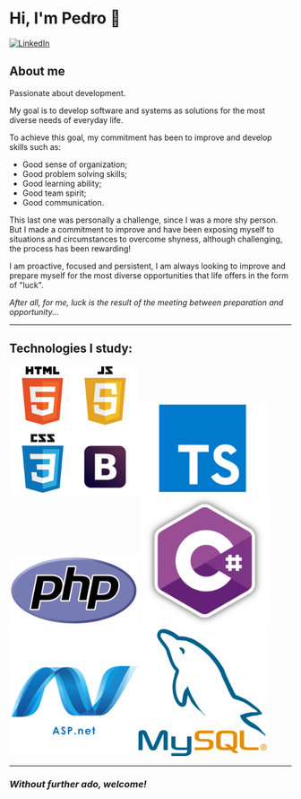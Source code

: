 # **Hi, I'm Pedro** 👋

[![LinkedIn](https://img.shields.io/badge/LinkedIn-074F97?&style=for-the-badge&logo=LinkedIn&logoColor=white)](https://www.linkedin.com/in/dev-phs/)

## **About me**
Passionate about development.

My goal is to develop software and systems as solutions for
the most diverse needs of everyday life.

To achieve this goal, my commitment has been to improve and develop skills such as:

* Good sense of organization;
* Good problem solving skills;
* Good learning ability;
* Good team spirit;
* Good communication.

This last one was personally a challenge, since I was a more shy person.
But I made a commitment to improve and have been exposing myself to situations and circumstances to overcome shyness, although challenging, the process has been rewarding!

I am proactive, focused and persistent, I am always looking to improve and prepare myself for the most diverse opportunities that life offers in the form of "luck".

*After all, for me, luck is the result of the meeting between preparation and opportunity...*


---
## **Technologies I study:**

<img src="pngwing.com.png" width="230px" heigth="50px"><img src="pngwing.com1.png" width="230px" heigth="50px"><img src="pngwing.com2.png" width="230px" heigth="50px">
<img src="pngwing.com3.png" width="230px" heigth="50px"><img src="pngwing.com4.png" width="230px" heigth="50px"><img src="pngwing.com5.png" width="230px" heigth="50px">



---

### ***Without further ado, welcome!***





